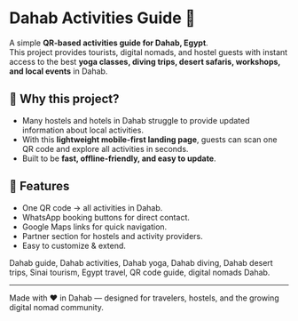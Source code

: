 # Dahab Activities Guide 🌴

A simple **QR-based activities guide for Dahab, Egypt**.  
This project provides tourists, digital nomads, and hostel guests with instant access to the best **yoga classes, diving trips, desert safaris, workshops, and local events** in Dahab.

## 🔎 Why this project?
- Many hostels and hotels in Dahab struggle to provide updated information about local activities.  
- With this **lightweight mobile-first landing page**, guests can scan one QR code and explore all activities in seconds.  
- Built to be **fast, offline-friendly, and easy to update**.

## 🚀 Features
- One QR code → all activities in Dahab.  
- WhatsApp booking buttons for direct contact.  
- Google Maps links for quick navigation.  
- Partner section for hostels and activity providers.  
- Easy to customize & extend.

Dahab guide, Dahab activities, Dahab yoga, Dahab diving, Dahab desert trips, Sinai tourism, Egypt travel, QR code guide, digital nomads Dahab.

---

Made with ❤️ in Dahab — designed for travelers, hostels, and the growing digital nomad community.
